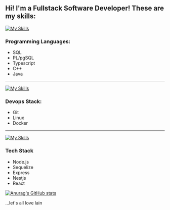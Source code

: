 ## Hi! I'm a Fullstack Software Developer! These are my skills:

[![My Skills](https://skillicons.dev/icons?i=mysql,postgres,ts,cpp,java&perline=6)](https://skillicons.dev)
### Programming Languages:
- SQL
- PL/pgSQL
- Typescript
- C++
- Java
---
[![My Skills](https://skillicons.dev/icons?i=git,linux,docker&perline=6)](https://skillicons.dev)
### Devops Stack:
- Git
- Linux
- Docker
---
[![My Skills](https://skillicons.dev/icons?i=nodejs,sequelize,express,nestjs,react&perline=6)](https://skillicons.dev)
### Tech Stack
- Node.js
- Sequelize
- Express
- Nestjs
- React

[![Anurag's GitHub stats](https://github-readme-stats.vercel.app/api?username=lik3as&hide=stars,issues&count_private=true&theme=onedark)](https://github.com/anuraghazra/github-readme-stats)

...let's all love lain
